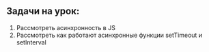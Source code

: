 ## Задачи на урок:

1. Рассмотреть асинхронность в JS
2. Рассмотреть как работают асинхронные функции setTimeout и setInterval
